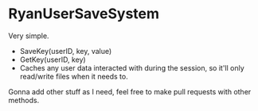 # RyanUserSaveSystem


Very simple.
- SaveKey(userID, key, value)
- GetKey(userID, key)
- Caches any user data interacted with during the session, so it'll only read/write files when it needs to.

Gonna add other stuff as I need, feel free to make pull requests with other methods.
